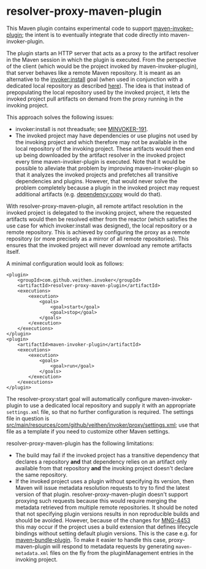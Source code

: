 # resolver-proxy-maven-plugin

This Maven plugin contains experimental code to support [maven-invoker-plugin](https://maven.apache.org/plugins/maven-invoker-plugin/); the intent is to eventually integrate that code directly into maven-invoker-plugin.

The plugin starts an HTTP server that acts as a proxy to the artifact resolver in the Maven session in which the plugin is executed. From the perspective of the client (which would be the project invoked by maven-invoker-plugin), that server behaves like a remote Maven repository. It is meant as an alternative to the [invoker:install](https://maven.apache.org/plugins/maven-invoker-plugin/install-mojo.html) goal (when used in conjunction with a dedicated local repository as described [here](https://maven.apache.org/plugins/maven-invoker-plugin/examples/fast-use.html)). The idea is that instead of prepopulating the local repository used by the invoked project, it lets the invoked project pull artifacts on demand from the proxy running in the invoking project.

This approach solves the following issues:

*   invoker:install is not threadsafe; see [MINVOKER-191](https://issues.apache.org/jira/browse/MINVOKER-191).
*   The invoked project may have dependencies or use plugins not used by the invoking project and which therefore may not be available in the local repository of the invoking project. These artifacts would then end up being downloaded by the artifact resolver in the invoked project every time maven-invoker-plugin is executed. Note that it would be possible to alleviate that problem by improving maven-invoker-plugin so that it analyzes the invoked projects and prefetches all transitive dependencies and plugins. However, that would never solve the problem completely because a plugin in the invoked project may request additional artifacts (e.g. [dependency:copy](https://maven.apache.org/plugins/maven-dependency-plugin/copy-mojo.html) would do that).

With resolver-proxy-maven-plugin, all remote artifact resolution in the invoked project is delegated to the invoking project, where the requested artifacts would then be resolved either from the reactor (which satisfies the use case for which invoker:install was designed), the local repository or a remote repository. This is achieved by configuring the proxy as a remote repository (or more precisely as a mirror of all remote repositories). This ensures that the invoked project will never download any remote artifacts itself.

A minimal configuration would look as follows:

    <plugin>
        <groupId>com.github.veithen.invoker</groupId>
        <artifactId>resolver-proxy-maven-plugin</artifactId>
        <executions>
            <execution>
                <goals>
                    <goal>start</goal>
                    <goal>stop</goal>
                </goals>
            </execution>
        </executions>
    </plugin>
    <plugin>
        <artifactId>maven-invoker-plugin</artifactId>
        <executions>
            <execution>
                <goals>
                    <goal>run</goal>
                </goals>
            </execution>
        </executions>
    </plugin>

The resolver-proxy:start goal will automatically configure maven-invoker-plugin to use a dedicated local repository and supply it with an appropriate `settings.xml` file, so that no further configuration is required. The settings file in question is [src/main/resources/com/github/veithen/invoker/proxy/settings.xml](src/main/resources/com/github/veithen/invoker/proxy/settings.xml); use that file as a template if you need to customize other Maven settings.

resolver-proxy-maven-plugin has the following limitations:

*   The build may fail if the invoked project has a transitive dependency that declares a repository **and** that dependency relies on an artifact only available from that repository **and** the invoking project doesn't declare the same repository.
*   If the invoked project uses a plugin without specifying its version, then Maven will issue metadata resolution requests to try to find the latest version of that plugin. resolver-proxy-maven-plugin doesn't support proxying such requests because this would require merging the metadata retrieved from multiple remote repositories. It should be noted that not specifying plugin versions results in non reproducible builds and should be avoided. However, because of the changes for [MNG-4453](https://issues.apache.org/jira/browse/MNG-4453) this may occur if the project uses a build extension that defines lifecycle bindings without setting default plugin versions. This is the case e.g. for [maven-bundle-plugin](http://felix.apache.org/components/bundle-plugin/). To make it easier to handle this case, proxy-maven-plugin will respond to metadata requests by generating `maven-metadata.xml` files on the fly from the pluginManagement entries in the invoking project.